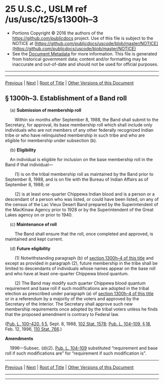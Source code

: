 ---
---

# 25 U.S.C., USLM ref /us/usc/t25/s1300h–3

* Portions Copyright © 2016 the authors of the https://github.com/publicdocs project.
  Use of this file is subject to the NOTICE at [https://github.com/publicdocs/uscode/blob/master/NOTICE](https://github.com/publicdocs/uscode/blob/master/NOTICE)
* See the [Document Metadata](././../../../../..//README.md) for more information.
  This file is generated from historical government data; content and/or formatting may be inaccurate and out-of-date and should not be used for official purposes.

----------
----------

[Previous](./../../../../..//us/usc/t25/ch14/schLXXIX/m__us_usc_t25_s1300h–2.md) | [Next](./../../../../..//us/usc/t25/ch14/schLXXIX/m__us_usc_t25_s1300h–4.md) | [Root of Title](./../../../../../) | [Other Versions of this Document](https://publicdocs.github.io/go/links?ns=uslm&ref=%2Fus%2Fusc%2Ft25%2Fs1300h%E2%80%933)

## § 1300h–3. Establishment of a Band roll

    (a) __Submission of membership roll__ 

        Within six months after September 8, 1988, the Band shall submit to the Secretary, for approval, its base membership roll which shall include only individuals who are not members of any other federally recognized Indian tribe or who have relinquished membership in such tribe and who are eligible for membership under subsection (b).

    (b) __Eligibility__ 

    An individual is eligible for inclusion on the base membership roll in the Band if that individual—

        (1) is on the tribal membership roll as maintained by the Band prior to September 8, 1988, and is on file with the Bureau of Indian Affairs as of September 8, 1988; or

        (2) is at least one-quarter Chippewa Indian blood and is a person or a descendant of a person who was listed, or could have been listed, on any of the census of the Lac Vieux Desert Band prepared by the Superintendent of the MacKinaw Agency prior to 1928 or by the Superintendent of the Great Lakes agency on or prior to 1940.

    (c) __Maintenance of roll__ 

        The Band shall ensure that the roll, once completed and approved, is maintained and kept current.

    (d) __Future eligibility__ 

        (1) Notwithstanding paragraph (b) of [section 1300h–4 of this title][/us/usc/t25/s1300h–4] and except as provided in paragraph (2), future membership in the tribe shall be limited to descendants of individuals whose names appear on the base roll and who have at least one-quarter Chippewa blood quantum.

        (2) The Band may modify such quarter Chippewa blood quantum requirement and base roll if such modifications are adopted in the tribal election as prescribed under paragraph (a) of [section 1300h–4 of this title][/us/usc/t25/s1300h–4] or in a referendum by a majority of the voters and approved by the Secretary of the Interior. The Secretary shall approve such new membership requirements once adopted by the tribal voters unless he finds that the proposed amendment is contrary to Federal law.

([Pub. L. 100–420, § 5][/us/pl/100/420/s5], Sept. 8, 1988, [102 Stat. 1578][/us/stat/102/1578]; [Pub. L. 104–109, § 18][/us/pl/104/109/s18], Feb. 12, 1996, [110 Stat. 766][/us/stat/110/766].)

 __Amendments__ 

    1996—Subsec. (d)(2). [Pub. L. 104–109][/us/pl/104/109] substituted “requirement and base roll if such modifications are” for “requirement if such modification is”.

----------

[Previous](./../../../../..//us/usc/t25/ch14/schLXXIX/m__us_usc_t25_s1300h–2.md) | [Next](./../../../../..//us/usc/t25/ch14/schLXXIX/m__us_usc_t25_s1300h–4.md) | [Root of Title](./../../../../../) | [Other Versions of this Document](https://publicdocs.github.io/go/links?ns=uslm&ref=%2Fus%2Fusc%2Ft25%2Fs1300h%E2%80%933)

----------
----------

[/us/usc/t25/s1300h–4]: https://publicdocs.github.io/go/links?ns=uslm&ref=%2Fus%2Fusc%2Ft25%2Fs1300h%E2%80%934
[/us/usc/t25/s1300h–4]: https://publicdocs.github.io/go/links?ns=uslm&ref=%2Fus%2Fusc%2Ft25%2Fs1300h%E2%80%934
[/us/pl/100/420/s5]: https://publicdocs.github.io/go/links?ns=uslm&ref=%2Fus%2Fpl%2F100%2F420%2Fs5
[/us/stat/102/1578]: https://publicdocs.github.io/go/links?ns=uslm&ref=%2Fus%2Fstat%2F102%2F1578
[/us/pl/104/109/s18]: https://publicdocs.github.io/go/links?ns=uslm&ref=%2Fus%2Fpl%2F104%2F109%2Fs18
[/us/stat/110/766]: https://publicdocs.github.io/go/links?ns=uslm&ref=%2Fus%2Fstat%2F110%2F766
[/us/pl/104/109]: https://publicdocs.github.io/go/links?ns=uslm&ref=%2Fus%2Fpl%2F104%2F109


